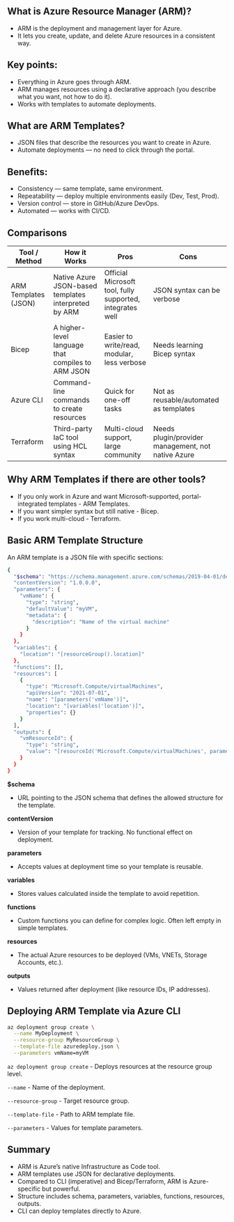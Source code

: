 ## What is Azure Resource Manager (ARM)?
- ARM is the deployment and management layer for Azure.
- It lets you create, update, and delete Azure resources in a consistent way.

## Key points:

- Everything in Azure goes through ARM.
- ARM manages resources using a declarative approach (you describe what you want, not how to do it).
- Works with templates to automate deployments.

## What are ARM Templates?
- JSON files that describe the resources you want to create in Azure.
- Automate deployments — no need to click through the portal.

## Benefits:
- Consistency — same template, same environment.
- Repeatability — deploy multiple environments easily (Dev, Test, Prod).
- Version control — store in GitHub/Azure DevOps.
- Automated — works with CI/CD.

## Comparisons

Tool / Method       | How it Works                                        |	Pros	                                                   |Cons                            |
--------------------| ----------------------------------------------------| ---------------------------------------------------------|--------------------------------|
ARM Templates (JSON)|	Native Azure JSON-based templates interpreted by ARM|	Official Microsoft tool, fully supported, integrates well| JSON syntax can be verbose     |
Bicep	              | A higher-level language that compiles to ARM JSON	  | Easier to write/read, modular, less verbose	             | Needs learning Bicep syntax    |
Azure CLI	          | Command-line commands to create resources	          | Quick for one-off tasks	                             |Not as reusable/automated as templates|
Terraform	          | Third-party IaC tool using HCL syntax	              | Multi-cloud support, large community	  | Needs plugin/provider management, not native Azure|

## Why ARM Templates if there are other tools?
- If you only work in Azure and want Microsoft-supported, portal-integrated templates - ARM Templates.
- If you want simpler syntax but still native - Bicep.
- If you work multi-cloud - Terraform.

## Basic ARM Template Structure
An ARM template is a JSON file with specific sections:

``` bash
{
  "$schema": "https://schema.management.azure.com/schemas/2019-04-01/deploymentTemplate.json#",
  "contentVersion": "1.0.0.0",
  "parameters": {
    "vmName": {
      "type": "string",
      "defaultValue": "myVM",
      "metadata": {
        "description": "Name of the virtual machine"
      }
    }
  },
  "variables": {
    "location": "[resourceGroup().location]"
  },
  "functions": [],
  "resources": [
    {
      "type": "Microsoft.Compute/virtualMachines",
      "apiVersion": "2021-07-01",
      "name": "[parameters('vmName')]",
      "location": "[variables('location')]",
      "properties": {}
    }
  ],
  "outputs": {
    "vmResourceId": {
      "type": "string",
      "value": "[resourceId('Microsoft.Compute/virtualMachines', parameters('vmName'))]"
    }
  }
}
```
**$schema** 
- URL pointing to the JSON schema that defines the allowed structure for the template.

**contentVersion**
- Version of your template for tracking. No functional effect on deployment.

**parameters**
- Accepts values at deployment time so your template is reusable.

**variables**
- Stores values calculated inside the template to avoid repetition.

**functions**
- Custom functions you can define for complex logic. Often left empty in simple templates.

**resources**
- The actual Azure resources to be deployed (VMs, VNETs, Storage Accounts, etc.).

**outputs**
- Values returned after deployment (like resource IDs, IP addresses).

## Deploying ARM Template via Azure CLI

```bash
az deployment group create \
  --name MyDeployment \
  --resource-group MyResourceGroup \
  --template-file azuredeploy.json \
  --parameters vmName=myVM
```

`az deployment group create` - Deploys resources at the resource group level.

`--name` - Name of the deployment.

`--resource-group` - Target resource group.

`--template-file` - Path to ARM template file.

`--parameters` - Values for template parameters.

## Summary

- ARM is Azure’s native Infrastructure as Code tool.
- ARM templates use JSON for declarative deployments.
- Compared to CLI (imperative) and Bicep/Terraform, ARM is Azure-specific but powerful.
- Structure includes schema, parameters, variables, functions, resources, outputs.
- CLI can deploy templates directly to Azure.